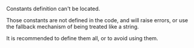 Constants definition can't be located.

Those constants are not defined in the code, and will raise errors, or use the fallback mechanism of being treated like a string. 

<?php

const A = 1;
define('B', 2);

// here, C is not defined in the code and is reported
echo A.B.C;

?>

It is recommended to define them all, or to avoid using them.